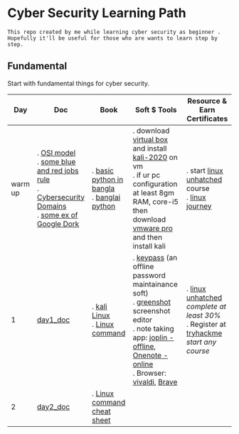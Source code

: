 # Cyber Security Learning Path
`This repo created by me while learning cyber security as beginner . Hopefully it'll be useful for those who are wants to learn step by step.`

## Fundamental 
Start with fundamental things for cyber security.

| Day | Doc | Book | Soft $ Tools | Resource & Earn Certificates |
| --- | --- | --- | --- | --- |  
| warm up |. [OSI model](./Doc/osi_model.md) <br/>. [some blue and red jobs rule](./Doc/some_blue_and_red_team_job_rules.md)<br/>. [Cybersecurity Domains](./Doc/cyber_security_domains.md)<br/>. [some ex of Google Dork](./Doc/ex_of_google_dork.md) | . [basic python in bangla](http://pybook.subeen.com/) <br/> . [banglai python ](https://python.howtocode.dev/) |. download [virtual box](https://www.virtualbox.org/wiki/Downloads) and install [kali-2020](https://kali.download/virtual-images/kali-2022.3/kali-linux-2022.3-virtualbox-amd64.7z) on vm<br/>. if ur pc configuration at least 8gm RAM, core-i5 then download [vmware pro](https://customerconnect.vmware.com/en/downloads/info/slug/desktop_end_user_computing/vmware_workstation_pro/16_0#product_downloads) and then install kali |. start [linux unhatched](https://www.netacad.com/courses/os-it/ndg-linux-unhatched) course <br/>. [linux journey](https://linuxjourney.com/lesson/the-shell)|
| 1 | [day1_doc](./Doc/day1_doc.md)  | . [kali Linux](./Book/kali_linux.pdf) <br/>.  [Linux command](./Book/Linux_Basic_Commands%20(2).pdf) | . [keypass]( https://keepass.info/download.html) (an offline password maintainance soft)<br/>. [greenshot](https://getgreenshot.org/downloads/) screenshot editor <br/>. note taking app: [joplin -offline](https://joplinapp.org/), [Onenote -online](https://www.onenote.com/download)<br/>. Browser: [vivaldi](https://downloads.vivaldi.com/stable/Vivaldi.5.4.2753.51.x64.exe), [Brave](https://laptop-updates.brave.com/latest/winx64) |. [linux unhatched](https://www.netacad.com/courses/os-it/ndg-linux-unhatched) _complete at least 30%_ <br/>. Register at [tryhackme](https://tryhackme.com/hacktivities) _start any course_|
| 2 | [day2_doc](./Doc/day2_doc.md) | . [Linux command cheat sheet](./Book/LinuxCommandLineCheatSheet.pdf) <br/>| | |
